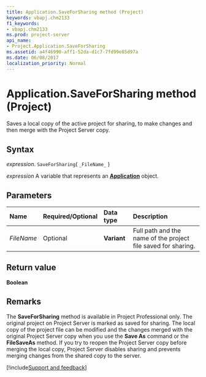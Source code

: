 ```yaml
---
title: Application.SaveForSharing method (Project)
keywords: vbapj.chm2133
f1_keywords:
- vbapj.chm2133
ms.prod: project-server
api_name:
- Project.Application.SaveForSharing
ms.assetid: a4f46990-aff1-52da-d1c7-7fd99e85d97a
ms.date: 06/08/2017
localization_priority: Normal
---
```



# Application.SaveForSharing method (Project)

Saves a local copy of the active project for sharing, to make changes and then merge with the Project Server copy.


## Syntax

_expression_. `SaveForSharing`( `_FileName_` )

_expression_ A variable that represents an **[Application](Project.Application.md)** object.


## Parameters



|Name|Required/Optional|Data type|Description|
|:-----|:-----|:-----|:-----|
| _FileName_|Optional|**Variant**|Full path and the name of the project file saved for sharing.|

## Return value

 **Boolean**


## Remarks

The  **SaveForSharing** method is available in Project Professional only. The original project on Project Server is marked as saved for sharing. The local copy of the project file can be modified and the changes merged with the original Project Server copy when you use the **Save As** command or the **FileSaveAs** method. If you try to reopen the Project Server copy before merging the local copy, Project Server disables sharing and prevents merging changes from the shared copy to the server.

[!include[Support and feedback](~/includes/feedback-boilerplate.md)]